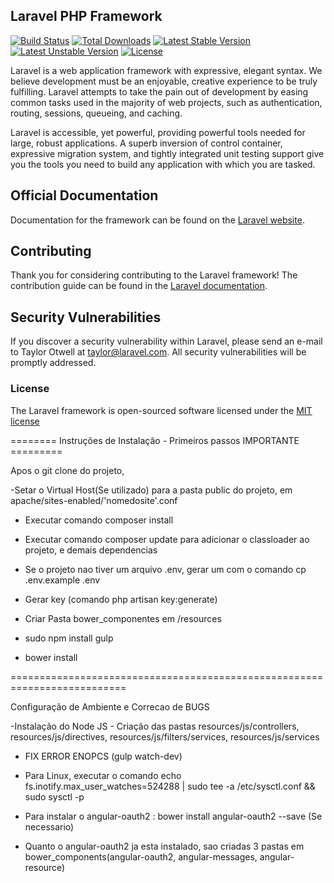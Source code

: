 ## Laravel PHP Framework

[![Build Status](https://travis-ci.org/laravel/framework.svg)](https://travis-ci.org/laravel/framework)
[![Total Downloads](https://poser.pugx.org/laravel/framework/d/total.svg)](https://packagist.org/packages/laravel/framework)
[![Latest Stable Version](https://poser.pugx.org/laravel/framework/v/stable.svg)](https://packagist.org/packages/laravel/framework)
[![Latest Unstable Version](https://poser.pugx.org/laravel/framework/v/unstable.svg)](https://packagist.org/packages/laravel/framework)
[![License](https://poser.pugx.org/laravel/framework/license.svg)](https://packagist.org/packages/laravel/framework)

Laravel is a web application framework with expressive, elegant syntax. We believe development must be an enjoyable, creative experience to be truly fulfilling. Laravel attempts to take the pain out of development by easing common tasks used in the majority of web projects, such as authentication, routing, sessions, queueing, and caching.

Laravel is accessible, yet powerful, providing powerful tools needed for large, robust applications. A superb inversion of control container, expressive migration system, and tightly integrated unit testing support give you the tools you need to build any application with which you are tasked.

## Official Documentation

Documentation for the framework can be found on the [Laravel website](http://laravel.com/docs).

## Contributing

Thank you for considering contributing to the Laravel framework! The contribution guide can be found in the [Laravel documentation](http://laravel.com/docs/contributions).

## Security Vulnerabilities

If you discover a security vulnerability within Laravel, please send an e-mail to Taylor Otwell at taylor@laravel.com. All security vulnerabilities will be promptly addressed.

### License

The Laravel framework is open-sourced software licensed under the [MIT license](http://opensource.org/licenses/MIT)

 ======== Instruções de Instalação - Primeiros passos IMPORTANTE =========

Apos o git clone do projeto,

-Setar o Virtual Host(Se utilizado) para a pasta public do projeto, em apache/sites-enabled/'nomedosite'.conf

- Executar comando composer install

- Executar comando composer update para adicionar o classloader ao projeto, e demais dependencias

- Se o projeto nao tiver um arquivo .env, gerar um com o comando cp .env.example .env

- Gerar key (comando php artisan key:generate)

- Criar Pasta bower_componentes em /resources

- sudo npm install gulp

- bower install

==========================================================================

Configuração de Ambiente e Correcao de BUGS

-Instalação do Node JS - Criação das pastas resources/js/controllers, resources/js/directives, resources/js/filters/services, resources/js/services

- FIX ERROR ENOPCS (gulp watch-dev)

- Para Linux, executar o comando echo fs.inotify.max_user_watches=524288 | sudo tee -a /etc/sysctl.conf && sudo sysctl -p

- Para instalar o angular-oauth2 : bower install angular-oauth2 --save (Se necessario)
- Quanto o angular-oauth2 ja esta instalado, sao criadas 3 pastas em bower_components(angular-oauth2, angular-messages, angular-resource)